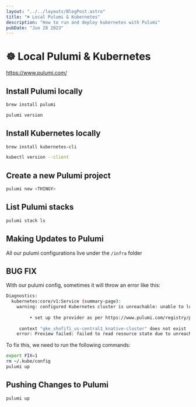 ```yaml
---
layout: "../../layouts/BlogPost.astro"
title: "☸️ Local Pulumi & Kubernetes"
description: "How to run and deploy kubernetes with Pulumi"
pubDate: "Jun 28 2023"
---
```


# ☸️ Local Pulumi & Kubernetes

https://www.pulumi.com/


## Install Pulumi locally

```bash
brew install pulumi
```

```bash
pulumi version
```

## Install Kubernetes locally

```bash
brew install kubernetes-cli
```

```bash
kubectl version --client
```

## Create a new Pulumi project

```bash
pulumi new <THINGY>
```

## List Pulumi stacks

```bash
pulumi stack ls
```

## Making Updates to Pulumi

All our pulumi configurations live under the `/infra` folder

## BUG FIX

With our pulumi config, sometimes it will throw an error like this:

```bash
Diagnostics:
  kubernetes:core/v1:Service (summary-page):
    warning: configured Kubernetes cluster is unreachable: unable to load Kubernetes client configuration from kubeconfig file. Make sure you have:
    
         • set up the provider as per https://www.pulumi.com/registry/packages/kubernetes/installation-configuration/
    
     context "gke_shofifi_us-central1_knative-cluster" does not exist
    error: Preview failed: failed to read resource state due to unreachable cluster. If the cluster has been deleted, you can edit the pulumi state to remove this resource or retry with the PULUMI_K8S_DELETE_UNREACHABLE environment variable set to true.
```

To fix this, we need to run the following commands:

```bash
export FIX=1   
rm ~/.kube/config
pulumi up
```

## Pushing Changes to Pulumi

```bash
pulumi up
```
